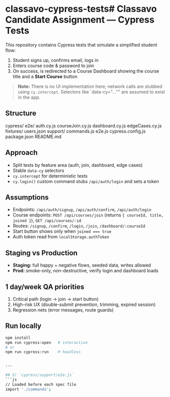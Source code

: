 # classavo-cypress-tests# Classavo Candidate Assignment — Cypress Tests

This repository contains Cypress tests that simulate a simplified student flow:

1. Student signs up, confirms email, logs in
2. Enters course code & password to join
3. On success, is redirected to a Course Dashboard showing the course title and a **Start Course** button

> **Note:** There is no UI implementation here; network calls are stubbed using `cy.intercept`. Selectors like `data-cy="..."" are assumed to exist in the app.

## Structure
cypress/
e2e/
auth.cy.js
courseJoin.cy.js
dashboard.cy.js
edgeCases.cy.js
fixtures/
users.json
support/
commands.js
e2e.js
cypress.config.js
package.json
README.md


## Approach
- Split tests by feature area (auth, join, dashboard, edge cases)
- Stable `data-cy` selectors
- `cy.intercept` for deterministic tests
- `cy.login()` custom command stubs `/api/auth/login` and sets a token

## Assumptions
- Endpoints: `/api/auth/signup`, `/api/auth/confirm`, `/api/auth/login`
- Course endpoints: `POST /api/courses/join` (returns `{ courseId, title, joined }`), `GET /api/courses/:id`
- Routes: `/signup`, `/confirm`, `/login`, `/join`, `/dashboard/:courseId`
- Start button shows only when `joined === true`
- Auth token read from `localStorage.authToken`

## Staging vs Production
- **Staging:** full happy + negative flows, seeded data, writes allowed
- **Prod:** smoke-only, non-destructive, verify login and dashboard loads

## 1 day/week QA priorities
1) Critical path (login → join → start button)  
2) High-risk UX (double-submit prevention, trimming, expired session)  
3) Regression nets (error messages, route guards)

## Run locally
```bash
npm install
npm run cypress:open   # interactive
# or
npm run cypress:run    # headless


---

## 5) `cypress/support/e2e.js`
```js
// Loaded before each spec file
import './commands';
